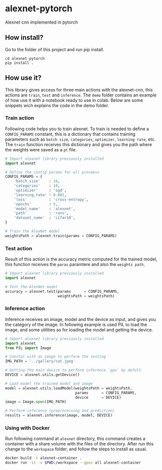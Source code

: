 # alexnet-pytorch
Alexnet cnn implemented in pytorch


## How install?

Go to the folder of this project and run pip install.
```
cd alexnet-pytorch
pip install .
```

## How use it?

This library gives access for three main actions with the alexnet-cnn, this actions are
`train`, `test` and `inference`. The `demo` folder contains an example of how use it
with a notebook ready to use in colab. Below are some snippets wich explains the code 
in the demo folder.


### Train action

Following code helps you to train alexnet. To train is needed to define a `CONFIG_PARAMS`
constant, this is a dictionary that contains training parameters such as `batch size`,
`categories`, `optimizer`, `learning rate`, etc. The `train` function receives this
dictionary and gives you the path where the weights were saved as a `pt` file.

```python
# Import alexnet library previously installed
import alexnet

# Define the config params for all proceess
CONFIG_PARAMS = {
    'batch_size'    : 16,
    'categories'    : 10,
    'optimizer'     : 'sgd',
    'learning_rate' : 0.001,
    'loss'          : 'cross-entropy',
    'epochs'        : 5,
    'model_name'    : 'alexnet',
    'path'          : 'runs',
    'dataset_name'  : 'cifar10',
}

# Train the AlexNet model
weightsPath = alexnet.train(params = CONFIG_PARAMS)
```

### Test action

Result of this action is the accuracy metric computed for the trained model, this
function receives the `paras` paramtere and also the `weights path`.

```python
# Import alexnet library previously installed
import alexnet

# Test the AlexNet model
accuracy = alexnet.test(params      = CONFIG_PARAMS, 
                        weightsPath = weightsPath)
```

### Inference action

Inference receives an image, model and the device as input, and gives you the category
of the image. In following example is used PIL to load the image, and some utilities
as for loading the model and getting the device. 

```python
# Import alexnet library previously installed
import alexnet
from PIL import Image

# Constat with an image to perform the testing
IMG_PATH = '../gallery/cat.jpeg'

# Getting the main device to perform inference `gpu` by defult.
DEVICE = alexnet.utils.getDevice()

# Load model the trained model and image 
model = alexnet.utils.loadModel(weightsPath = weightsPath, 
                                params      = CONFIG_PARAMS, 
                                device      = DEVICE)
image = Image.open(IMG_PATH)

# Perform inference (preprocessing and prediction)
results = alexnet.inference(image, model, DEVICE)
```

### Using with Docker

Run following command at `alexnet` directory, this command creates a container with a share 
volume with the files of the directory. After run this change to the `workspace` folder, 
and follow the steps to install as usual.

```bash
docker build -t alexnet-container .
docker run -it -v $PWD:/workspace --gpus all alexnet-container
```


